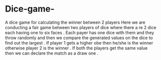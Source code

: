 # Dice-game-
A dice game for calculating the winner  between 2 players 
Here we are conducting a fair game between two players of dice where there a re 2 dice each having one to six faces .
Each payer has one dice with them and they throw randomly and then we compare the generated values on the dice to find out the largest .
If player 1 gets a higher obe then he/she is the winner otherwise player 2 is the winner . 
If both the players get the same value then we can declare the match as a draw one .
